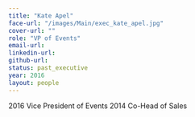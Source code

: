 ```yaml
---
title: "Kate Apel"
face-url: "/images/Main/exec_kate_apel.jpg"
cover-url: ""
role: "VP of Events"
email-url:
linkedin-url:
github-url:
status: past_executive
year: 2016
layout: people
---
```

2016 Vice President of Events
2014 Co-Head of Sales
